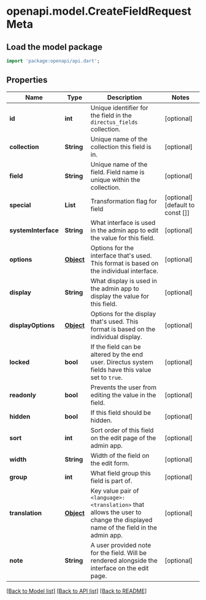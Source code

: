 # openapi.model.CreateFieldRequestMeta

## Load the model package
```dart
import 'package:openapi/api.dart';
```

## Properties
Name | Type | Description | Notes
------------ | ------------- | ------------- | -------------
**id** | **int** | Unique identifier for the field in the `directus_fields` collection. | [optional] 
**collection** | **String** | Unique name of the collection this field is in. | [optional] 
**field** | **String** | Unique name of the field. Field name is unique within the collection. | [optional] 
**special** | **List<String>** | Transformation flag for field | [optional] [default to const []]
**systemInterface** | **String** | What interface is used in the admin app to edit the value for this field. | [optional] 
**options** | [**Object**](.md) | Options for the interface that's used. This format is based on the individual interface. | [optional] 
**display** | **String** | What display is used in the admin app to display the value for this field. | [optional] 
**displayOptions** | [**Object**](.md) | Options for the display that's used. This format is based on the individual display. | [optional] 
**locked** | **bool** | If the field can be altered by the end user. Directus system fields have this value set to `true`. | [optional] 
**readonly** | **bool** | Prevents the user from editing the value in the field. | [optional] 
**hidden** | **bool** | If this field should be hidden. | [optional] 
**sort** | **int** | Sort order of this field on the edit page of the admin app. | [optional] 
**width** | **String** | Width of the field on the edit form. | [optional] 
**group** | **int** | What field group this field is part of. | [optional] 
**translation** | [**Object**](.md) | Key value pair of `<language>: <translation>` that allows the user to change the displayed name of the field in the admin app. | [optional] 
**note** | **String** | A user provided note for the field. Will be rendered alongside the interface on the edit page. | [optional] 

[[Back to Model list]](../README.md#documentation-for-models) [[Back to API list]](../README.md#documentation-for-api-endpoints) [[Back to README]](../README.md)


